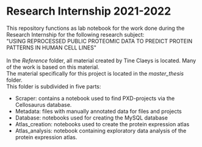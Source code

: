 # Research Internship 2021-2022

This repository functions as lab notebook for the work done during the Research Internship for the following research subject: <br>
"USING REPROCESSED PUBLIC PROTEOMIC DATA TO PREDICT PROTEIN PATTERNS IN HUMAN CELL LINES" <br> <br>
In the *Reference* folder, all material created by Tine Claeys is located. Many of the work is based on this material. <br>
The material specifically for this project is located in the *master_thesis* folder. <br>
This folder is subdivided in five parts: <br>
- Scraper: contains a notebook used to find PXD-projects via the Cellosaurus database.
- Metadata: files with manually annotated data for files and projects
- Database: notebooks used for creating the MySQL database
- Atlas_creation: notebooks used to create the protein expression atlas
- Atlas_analysis: notebook containing exploratory data analysis of the protein expression atlas.
